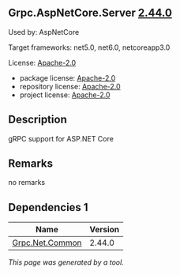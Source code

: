 Grpc.AspNetCore.Server [2.44.0](https://www.nuget.org/packages/Grpc.AspNetCore.Server/2.44.0)
--------------------

Used by: AspNetCore

Target frameworks: net5.0, net6.0, netcoreapp3.0

License: [Apache-2.0](../../../../licenses/apache-2.0) 

- package license: [Apache-2.0](https://licenses.nuget.org/Apache-2.0) 
- repository license: [Apache-2.0](https://github.com/grpc/grpc-dotnet.git) 
- project license: [Apache-2.0](https://github.com/grpc/grpc-dotnet) 

Description
-----------
gRPC support for ASP.NET Core

Remarks
-----------
no remarks


Dependencies 1
-----------

|Name|Version|
|----------|:----|
|[Grpc.Net.Common](../../../../packages/nuget.org/grpc.net.common/2.44.0)|2.44.0|

*This page was generated by a tool.*